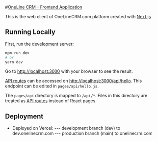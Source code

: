 #[OneLine CRM - Frontend Application](onelinecrm.com)

This is the web client of OneLineCRM.com platform created with [Next.js](https://nextjs.org/)

## Running Locally
First, run the development server:

```bash
npm run dev
# or
yarn dev
```

Go to [http://localhost:3000](http://localhost:3000) with your browser to see the result.

[API routes](https://nextjs.org/docs/api-routes/introduction) can be accessed on [http://localhost:3000/api/hello](http://localhost:3000/api/hello). This endpoint can be edited in `pages/api/hello.js`.

The `pages/api` directory is mapped to `/api/*`. Files in this directory are treated as [API routes](https://nextjs.org/docs/api-routes/introduction) instead of React pages.

## Deployment

- Deployed on Vercel:
--- development branch (dev) to dev.onelinecrm.com
--- production branch (main) to onelinecrm.com